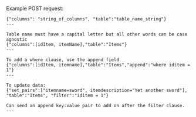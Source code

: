 Example POST request:

    {"columns": "string_of_columns", "table":"table_name_string"}
    ---

    Table name must have a capital letter but all other words can be case agnostic
    {"columns":[idItem, itemName],"table":"Items"}
    ---

    To add a where clause, use the append field
    {"columns":[idItem, itemname],"table":"Items","append":"where iditem = 1"}
    ---

    To update data:
    {"set_pairs":["itemname=sword", itemdescription="Yet another sword"], "table":"Items", "filter":"iditem = 1"}

    Can send an append key:value pair to add on after the filter clause.
    ---
